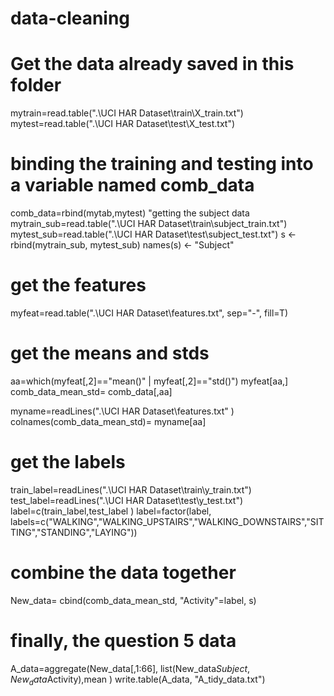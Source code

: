 data-cleaning
=============
# Get the data already saved in this folder
mytrain=read.table(".\\UCI HAR Dataset\\train\\X_train.txt") 
mytest=read.table(".\\UCI HAR Dataset\\test\\X_test.txt")
# binding the training and testing into a variable named comb_data
comb_data=rbind(mytab,mytest)
"getting the subject data
mytrain_sub=read.table(".\\UCI HAR Dataset\\train\\subject_train.txt") 
mytest_sub=read.table(".\\UCI HAR Dataset\\test\\subject_test.txt")
s <- rbind(mytrain_sub, mytest_sub)
names(s) <- "Subject"

# get the features
myfeat=read.table(".\\UCI HAR Dataset\\features.txt", sep="-", fill=T)

# get the means and stds
aa=which(myfeat[,2]=="mean()" | myfeat[,2]=="std()")
myfeat[aa,]   
comb_data_mean_std= comb_data[,aa]

myname=readLines(".\\UCI HAR Dataset\\features.txt"  )
colnames(comb_data_mean_std)= myname[aa]

# get the labels
train_label=readLines(".\\UCI HAR Dataset\\train\\y_train.txt")
test_label=readLines(".\\UCI HAR Dataset\\test\\y_test.txt")
label=c(train_label,test_label )
label=factor(label, labels=c("WALKING","WALKING_UPSTAIRS","WALKING_DOWNSTAIRS","SITTING","STANDING","LAYING"))
# combine the data together
New_data= cbind(comb_data_mean_std, "Activity"=label, s)
# finally, the question 5 data 
  A_data=aggregate(New_data[,1:66], list(New_data$Subject, New_data$Activity),mean ) 
write.table(A_data, "A_tidy_data.txt")
